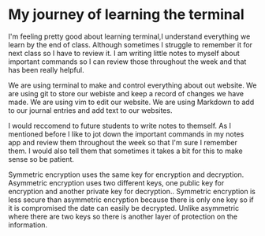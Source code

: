 # My journey of learning the terminal

I'm feeling pretty good about learning terminal,I understand everything we learn by the end of class. Although sometimes I struggle to remember it for next class so I have to review it. I am writing little notes to myself about important commands so I can review those throughout the week and that has been really helpful. 

We are using terminal to make and control everything about out website. We are using git to store our webiste and keep a record of changes we have made. We are using vim to edit our website. We are using Markdown to add to our journal entries and add text to our websites. 

I would reccomend to future students to write notes to themself. As I mentioned before I like to jot down the important commands in my notes app and review them throughout the week so that I'm sure I remember them. I would also tell them that sometimes it takes a bit for this to make sense so be patient. 

Symmetric encryption uses the same key for encryption and decryption. Asymmetric encryption uses two different keys, one public key for encryption and another private key for decryption.. Symmetric encryption is less secure than asymmetric encryption because there is only one key so if it is compromised the date can easily be decrypted. Unlike asymmetric where there are two keys so there is another layer of protection on the information. 



